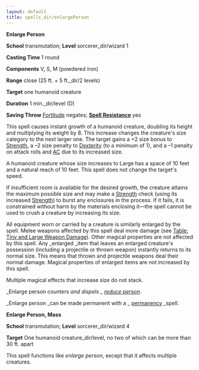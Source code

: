 ```yaml
---
layout: default
title: spells_dir/enlargePerson
---
```

 **Enlarge Person**

**School** transmutation; **Level** sorcerer_dir/wizard 1

**Casting Time** 1 round

**Components** V, S, M (powdered iron)

**Range** close (25 ft. + 5 ft._dir/2 levels)

**Target** one humanoid creature

**Duration** 1 min._dir/level (D)

**Saving Throw** [Fortitude](../../combat#_fortitude) negates; **[Spell Resistance](../../glossary#_spell-resistance)** yes

This spell causes instant growth of a humanoid creature, doubling its height and multiplying its weight by 8. This increase changes the creature's size category to the next larger one. The target gains a +2 size bonus to [Strength](../../gettingStarted#_strength), a –2 size penalty to [Dexterity](../../gettingStarted#_dexterity) (to a minimum of 1), and a –1 penalty on attack rolls and [AC](../../combat#_armor-class) due to its increased size.

A humanoid creature whose size increases to Large has a space of 10 feet and a natural reach of 10 feet. This spell does not change the target's speed.

If insufficient room is available for the desired growth, the creature attains the maximum possible size and may make a [Strength](../../gettingStarted#_strength) check (using its increased [Strength](../../gettingStarted#_strength)) to burst any enclosures in the process. If it fails, it is constrained without harm by the materials enclosing it—the spell cannot be used to crush a creature by increasing its size.

All equipment worn or carried by a creature is similarly enlarged by the spell. Melee weapons affected by this spell deal more damage (see [Table: Tiny and Large Weapon Damage](../../equipment#_table-6-5-tiny-and-large-weapon-damage)). Other magical properties are not affected by this spell. Any _enlarged _item that leaves an enlarged creature's possession (including a projectile or thrown weapon) instantly returns to its normal size. This means that thrown and projectile weapons deal their normal damage. Magical properties of enlarged items are not increased by this spell.

Multiple magical effects that increase size do not stack.

_Enlarge person _counters and dispels _ [reduce person](../reducePerson#_reduce-person)_.

_Enlarge person _can be made permanent with a _ [permanency](../permanency#_permanency) _spell.

**Enlarge Person, Mass**

**School** transmutation; **Level** sorcerer_dir/wizard 4

**Target** One humanoid creature_dir/level, no two of which can be more than 30 ft. apart

This spell functions like _enlarge person_, except that it affects multiple creatures.

